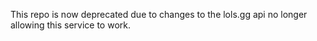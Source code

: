 This repo is now deprecated due to changes to the lols.gg api no longer allowing this service to work.